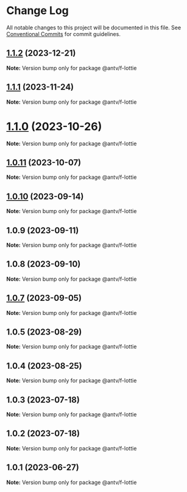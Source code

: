 # Change Log

All notable changes to this project will be documented in this file.
See [Conventional Commits](https://conventionalcommits.org) for commit guidelines.

## [1.1.2](https://github.com/antvis/f2/compare/v1.1.1...v1.1.2) (2023-12-21)

**Note:** Version bump only for package @antv/f-lottie





## [1.1.1](https://github.com/antvis/f2/compare/v1.1.0...v1.1.1) (2023-11-24)

**Note:** Version bump only for package @antv/f-lottie





# [1.1.0](https://github.com/antvis/f2/compare/v1.0.12...v1.1.0) (2023-10-26)

**Note:** Version bump only for package @antv/f-lottie





## [1.0.11](https://github.com/antvis/f2/compare/v1.0.10...v1.0.11) (2023-10-07)

**Note:** Version bump only for package @antv/f-lottie





## [1.0.10](https://github.com/antvis/f2/compare/v1.0.9...v1.0.10) (2023-09-14)

**Note:** Version bump only for package @antv/f-lottie





## 1.0.9 (2023-09-11)

**Note:** Version bump only for package @antv/f-lottie





## 1.0.8 (2023-09-10)

**Note:** Version bump only for package @antv/f-lottie





## [1.0.7](https://github.com/antvis/f2/compare/v1.0.6...v1.0.7) (2023-09-05)

**Note:** Version bump only for package @antv/f-lottie





## 1.0.5 (2023-08-29)

**Note:** Version bump only for package @antv/f-lottie





## 1.0.4 (2023-08-25)

**Note:** Version bump only for package @antv/f-lottie





## 1.0.3 (2023-07-18)

**Note:** Version bump only for package @antv/f-lottie





## 1.0.2 (2023-07-18)

**Note:** Version bump only for package @antv/f-lottie





## 1.0.1 (2023-06-27)

**Note:** Version bump only for package @antv/f-lottie
